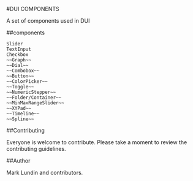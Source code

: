 #DUI COMPONENTS

A set of components used in DUI

##components

    Slider
    TextInput
    Checkbox
    ~~Graph~~
    ~~Dial~~
    ~~Combobox~~
    ~~Button~~
    ~~ColorPicker~~
    ~~Toggle~~
    ~~NumericStepper~~
    ~~Folder/Container~~
    ~~MinMaxRangeSlider~~    
    ~~XYPad~~
    ~~Timeline~~
    ~~Spline~~

##Contributing

Everyone is welcome to contribute. Please take a moment to review the contributing guidelines.

##Author

Mark Lundin and contributors.
